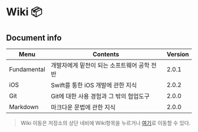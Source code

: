 # Wiki 📦

## Document info 
Menu|Contents|Version|
|---|---|---|
Fundamental|개발자에게 밑천이 되는 소프트웨어 공학 전반|2.0.1|
iOS|Swift를 통한 iOS 개발에 관한 지식|2.0.2|
Git|Git에 대한 사용 경험과 그 밖의 협업도구|2.0.0|
Markdown|마크다운 문법에 관한 지식|2.0.0|
> Wiki 이동은 저장소의 상단 네비에 Wiki항목을 누르거나 [여기](https://github.com/devyhan93/Wiki/wiki)로 이동할 수 있다. 
